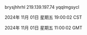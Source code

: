 brysjhhrhl 219.139.197.74 yqqlmgsycl

2024年 11月 01日 星期五 19:00:02 CST

2024年 11月 01日 星期五 11:00:02 GMT
